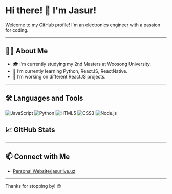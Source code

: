 # Hi there! 👋 I'm Jasur!

Welcome to my GitHub profile! I'm an electronics engineer with a passion for coding.

---

## 🧑‍💻 About Me

- 🎓 I’m currently studying my 2nd Masters at Woosong University.
- 🌱 I’m currently learning Python, ReactJS, ReactNative.
- 🔭 I’m working on different ReactJS projects.

---

## 🛠️ Languages and Tools

<p>
  <img src="https://img.shields.io/badge/-JavaScript-F7DF1E?logo=javascript&logoColor=black&style=flat" alt="JavaScript" />
  <img src="https://img.shields.io/badge/-Python-3776AB?logo=python&logoColor=white&style=flat" alt="Python" />
  <img src="https://img.shields.io/badge/-HTML5-E34F26?logo=html5&logoColor=white&style=flat" alt="HTML5" />
  <img src="https://img.shields.io/badge/-CSS3-1572B6?logo=css3&logoColor=white&style=flat" alt="CSS3" />
  <img src="https://img.shields.io/badge/-Node.js-339933?logo=node.js&logoColor=white&style=flat" alt="Node.js" />
  <!-- Add more badges as needed -->
</p>

## 📈 GitHub Stats

<!-- ![Your GitHub stats](https://github-readme-stats.vercel.app/api?username=YourUsername&show_icons=true&theme=radical)
![Top Languages](https://github-readme-stats.vercel.app/api/top-langs/?username=YourUsername&layout=compact&theme=radical)
 -->
---

## 📫 Connect with Me

- [Personal Website/jasurlive.uz](https://jasurlive.uz)

---

Thanks for stopping by! 😊
